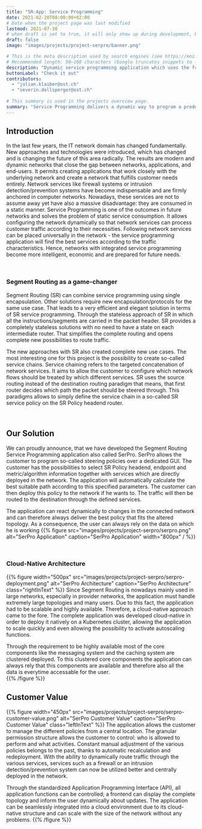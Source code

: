 ```yaml
---
title: "SR-App: Service Programming"
date: 2021-02-20T08:00:00+02:00
# Date when the project page was last modified
lastmod: 2021-07-30
# when draft is set to true, it will only show up during development, but not when the website is deployed.
draft: false
image: "images/projects/project-serpro/banner.png"

# This is the meta description used by search engines (see https://moz.com/learn/seo/meta-description)
# Recommended length: 50–160 characters (Google truncates snippets to ~155–160 characters)
description: "Dynamic service programming application which uses the functionalities of SRv6."
buttonLabel: "Check it out"
contributors:
  - "julian.klaiber@ost.ch"
  - "severin.dellsperger@ost.ch"
  
# This summary is used in the projects overview page.
summary: "Service Programming delivers a dynamic way to program a predefined path trough the network and solves the problem with static service consumption. The application calculates and deploys so called SR service policies to the network in order to steer the traffic through predefined services."
---
```


## Introduction
In the last few years, the IT network domain has changed fundamentally. New approaches and technologies were introduced, which has changed and is changing the future of this area radically. The results are modern and dynamic networks that  close the gap between networks, applications, and end-users. It permits creating applications that work closely with the  underlying network and create a network that fulfills customer needs entirely. Network services like firewall systems or  intrusion detection/prevention systems have become indispensable and are firmly anchored in computer networks. Nowadays, these services are not to assume away yet have also a massive disadvantage: they are consumed in a static manner. Service Programming is one of the outcomes in future networks and solves the problem of static service consumption. It allows configuring the network dynamically so that network services can process customer traffic according to their necessities. Following network services can be placed universally in the network - the service programming application will find the best services according to the traffic characteristics. Hence, networks with integrated service programming become more intelligent, economic and are prepared for future needs.

<br>

### Segment Routing as a game-changer
Segment Routing (SR) can combine service programming using single encapsulation. Other solutions require new encapsulation/protocols for the same use case. That leads to a very efficient and elegant solution in terms of SR service programming. Through the stateless approach of SR in which all the instructions/segments are carried in the packet header. SR provides a completely stateless solutions with no need to have a state on each intermediate router. That simplifies the complete routing and opens complete new possibilities to route traffic.  
  
The new approaches with SR also created complete new use cases. The most interesting one for this project is the possibility to create so-called service chains. Service chaining refers to the targeted concatenation of network services. It aims to allow the customer to configure which network flows should be treated by which different services. SR uses the source routing instead of the destination routing paradigm that means, that first router decides which path the packet should be steered through. This paradigms allows to simply define the service chain in a so-called SR service policy on the SR Policy headend router. 

<br>

## Our Solution
We can proudly announce, that we have developed the Segment Routing Service Programming application also called SerPro. SerPro allows the customer to program so-called steering policies over a dedicated GUI. The customer has the possibilities to select SR Policy headend, endpoint and metric/algorithm information together with services which are directly deployed in the network. The application will automatically calculate the best suitable path according to this specified parameters. The customer can then deploy this policy to the network if he wants to. The traffic will then be routed to the destination through the defined services. 
  
The application can react dynamically to changes in the connected network and can therefore always deliver the best policy that fits the altered topology. As a consequence, the user can always rely on the data on which he is working
{{% figure src="images/projects/project-serpro/serpro.png" alt="SerPro Application" caption="SerPro Application" width="800px" / %}}

<br>

### Cloud-Native Architecture
{{% figure width="500px" src="images/projects/project-serpro/serpro-deployment.png" alt="SerPro Architecture" caption="SerPro Architecture" class="rightInText" %}}
Since Segment Routing is nowadays mainly used in large networks, especially in provider networks, the application must handle extremely large topologies and many users. Due to this fact, the application had to be scalable and highly available. Therefore, a cloud-native approach came to the fore. The complete application was developed cloud-native in order to deploy it natively on a Kubernetes cluster, allowing the application to scale quickly and even allowing the possibility to activate autoscaling functions.  
  
Through the requirement to be highly available most of the core components like the messaging system and the caching system are clustered deployed. To this clustered core components the application can always rely that this components are available and therefore also all the data is everytime accessable for the user.  
{{% /figure %}}


## Customer Value
{{% figure width="450px" src="images/projects/project-serpro/serpro-customer-value.png" alt="SerPro Customer Value" caption="SerPro Customer Value" class="leftInText" %}}
The application allows the customer to manage the different policies from a central location. The granular permission structure allows the customer to control: who is allowed to perform and what activities. Constant manual adjustment of the various  policies belongs to the past, thanks to automatic recalculation and redeployment. With the ability to dynamically route traffic through the various services, services such as a firewall or an intrusion detection/prevention system can now be utilized better and centrally deployed in the network.  

Through the standardized Application Programming Interface (API), all application functions can be controlled; a frontend can display the complete topology and inform the user dynamically about updates. The application can be seamlessly integrated into a cloud environment due to its cloud-native structure and can scale with the size of the network without any problems.
{{% /figure %}}